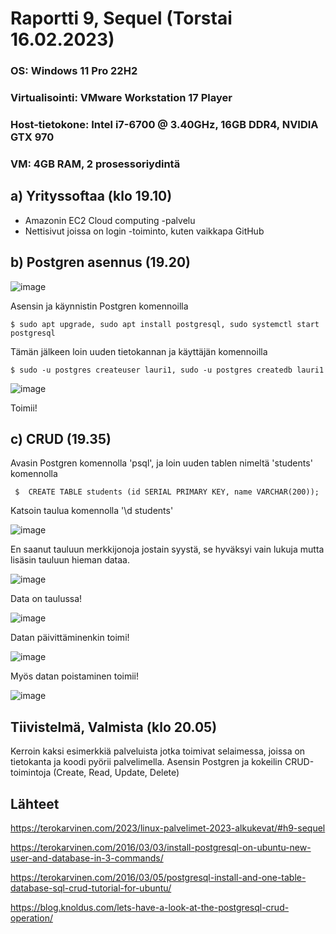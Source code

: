 # Raportti 9, Sequel (Torstai 16.02.2023)

### OS: Windows 11 Pro 22H2
### Virtualisointi: VMware Workstation 17 Player
### Host-tietokone: Intel i7-6700 @ 3.40GHz, 16GB DDR4, NVIDIA GTX 970
### VM: 4GB RAM, 2 prosessoriydintä

## a) Yrityssoftaa (klo 19.10)

 - Amazonin EC2 Cloud computing -palvelu
 - Nettisivut joissa on login -toiminto, kuten vaikkapa GitHub


## b) Postgren asennus (19.20)

![image](https://user-images.githubusercontent.com/122888655/219441693-2db28247-8132-4332-be79-c63de8969e88.png)

Asensin ja käynnistin Postgren komennoilla 

    $ sudo apt upgrade, sudo apt install postgresql, sudo systemctl start postgresql
    
Tämän jälkeen loin uuden tietokannan ja käyttäjän komennoilla 


    $ sudo -u postgres createuser lauri1, sudo -u postgres createdb lauri1
    

![image](https://user-images.githubusercontent.com/122888655/219443911-8f2f73f2-2f3e-4350-a627-37a64699f410.png)

Toimii!

## c) CRUD (19.35)

Avasin Postgren komennolla 'psql', ja loin uuden tablen nimeltä 'students' komennolla

     $  CREATE TABLE students (id SERIAL PRIMARY KEY, name VARCHAR(200));
     
Katsoin taulua komennolla '\d students'

![image](https://user-images.githubusercontent.com/122888655/219445876-ae399f14-2596-406c-b204-b90580122592.png)

En saanut tauluun merkkijonoja jostain syystä, se hyväksyi vain lukuja mutta lisäsin tauluun hieman dataa.


![image](https://user-images.githubusercontent.com/122888655/219447646-cbf1f0b2-0950-466a-bf5e-c530f8c1c950.png)

Data on taulussa!

![image](https://user-images.githubusercontent.com/122888655/219447853-32bc3d2b-aa5c-4158-9ad9-5d77e16328d7.png)

Datan päivittäminenkin toimi!

![image](https://user-images.githubusercontent.com/122888655/219449456-ece8812e-a2a5-4b68-bd19-0d176e29cc4a.png)

Myös datan poistaminen toimii!

![image](https://user-images.githubusercontent.com/122888655/219450190-78428852-042c-4c51-b6c9-cfcab300da82.png)

## Tiivistelmä, Valmista (klo 20.05)

Kerroin kaksi esimerkkiä palveluista jotka toimivat selaimessa, joissa on tietokanta ja koodi pyörii palvelimella. Asensin Postgren ja kokeilin CRUD-toimintoja (Create, Read, Update, Delete)

## Lähteet 

https://terokarvinen.com/2023/linux-palvelimet-2023-alkukevat/#h9-sequel

https://terokarvinen.com/2016/03/03/install-postgresql-on-ubuntu-new-user-and-database-in-3-commands/

https://terokarvinen.com/2016/03/05/postgresql-install-and-one-table-database-sql-crud-tutorial-for-ubuntu/

https://blog.knoldus.com/lets-have-a-look-at-the-postgresql-crud-operation/
